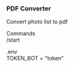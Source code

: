 ### PDF Converter  
Convert photo list to pdf  
  
Commands  
/start  
  
.env  
TOKEN_BOT = "token"  
